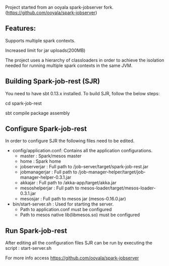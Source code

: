 Project started from an ooyala spark-jobserver fork. (https://github.com/ooyala/spark-jobserver)

## Features:

Supports multiple spark contexts.

Increased limit for jar uploads(200MB)

The project uses a hierarchy of classloaders in order to achieve the isolation needed for running multiple spark contexts in the same JVM.

## Building Spark-job-rest (SJR)

You need to have sbt 0.13.x installed. To build SJR, follow the below steps:

cd spark-job-rest

sbt compile package assembly

## Configure Spark-job-rest

In order to configure SJR the following files need to be edited.

* config/application.conf: Contains all the application configurations.
	- master : Spark/mesos master
	- home : Spark home
	- jobserverjar : Full path to /job-server/target/spark-job-rest.jar
	- jobmanagerjar : Full path to /job-manager-helper/target/job-manager-helper-0.3.1.jar
	- akkajar  : Full path to /akka-app/target/akka.jar
	- mesoshelperjar : Full path to mesos-loader/target/mesos-loader-0.3.1.jar
	- mesosjar : Full path to mesos jar (mesos-0.16.0.jar)
* bin/start-server.sh : Used for starting the server.
	- Path to application.conf must be configured
	- Path to mesos native lib(libmesos.so) must be configured


## Run Spark-job-rest

After editing all the configuration files SJR can be run by executing the script : start-server.sh

For more info access https://github.com/ooyala/spark-jobserver
